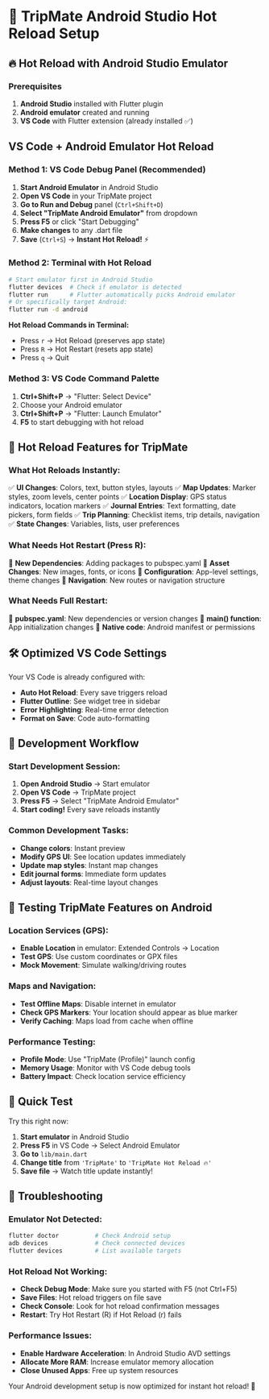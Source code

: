 # 🤖 TripMate Android Studio Hot Reload Setup

## 🔥 Hot Reload with Android Studio Emulator

### Prerequisites
1. **Android Studio** installed with Flutter plugin
2. **Android emulator** created and running
3. **VS Code** with Flutter extension (already installed ✅)

## VS Code + Android Emulator Hot Reload

### Method 1: VS Code Debug Panel (Recommended)
1. **Start Android Emulator** in Android Studio
2. **Open VS Code** in your TripMate project
3. **Go to Run and Debug** panel (`Ctrl+Shift+D`)
4. **Select "TripMate Android Emulator"** from dropdown
5. **Press F5** or click "Start Debugging"
6. **Make changes** to any .dart file
7. **Save** (`Ctrl+S`) → **Instant Hot Reload!** ⚡

### Method 2: Terminal with Hot Reload
```bash
# Start emulator first in Android Studio
flutter devices  # Check if emulator is detected
flutter run      # Flutter automatically picks Android emulator
# Or specifically target Android:
flutter run -d android
```

**Hot Reload Commands in Terminal:**
- Press `r` → Hot Reload (preserves app state)
- Press `R` → Hot Restart (resets app state)
- Press `q` → Quit

### Method 3: VS Code Command Palette
1. **Ctrl+Shift+P** → "Flutter: Select Device"
2. Choose your Android emulator
3. **Ctrl+Shift+P** → "Flutter: Launch Emulator"
4. **F5** to start debugging with hot reload

## 🎯 Hot Reload Features for TripMate

### What Hot Reloads Instantly:
✅ **UI Changes**: Colors, text, button styles, layouts
✅ **Map Updates**: Marker styles, zoom levels, center points
✅ **Location Display**: GPS status indicators, location markers
✅ **Journal Entries**: Text formatting, date pickers, form fields
✅ **Trip Planning**: Checklist items, trip details, navigation
✅ **State Changes**: Variables, lists, user preferences

### What Needs Hot Restart (Press R):
🔄 **New Dependencies**: Adding packages to pubspec.yaml
🔄 **Asset Changes**: New images, fonts, or icons
🔄 **Configuration**: App-level settings, theme changes
🔄 **Navigation**: New routes or navigation structure

### What Needs Full Restart:
🔄 **pubspec.yaml**: New dependencies or version changes
🔄 **main() function**: App initialization changes
🔄 **Native code**: Android manifest or permissions

## 🛠️ Optimized VS Code Settings

Your VS Code is already configured with:
- **Auto Hot Reload**: Every save triggers reload
- **Flutter Outline**: See widget tree in sidebar
- **Error Highlighting**: Real-time error detection
- **Format on Save**: Code auto-formatting

## 🚀 Development Workflow

### Start Development Session:
1. **Open Android Studio** → Start emulator
2. **Open VS Code** → TripMate project
3. **Press F5** → Select "TripMate Android Emulator"
4. **Start coding!** Every save reloads instantly

### Common Development Tasks:
- **Change colors**: Instant preview
- **Modify GPS UI**: See location updates immediately
- **Update map styles**: Instant map changes
- **Edit journal forms**: Immediate form updates
- **Adjust layouts**: Real-time layout changes

## 📱 Testing TripMate Features on Android

### Location Services (GPS):
- **Enable Location** in emulator: Extended Controls → Location
- **Test GPS**: Use custom coordinates or GPX files
- **Mock Movement**: Simulate walking/driving routes

### Maps and Navigation:
- **Test Offline Maps**: Disable internet in emulator
- **Check GPS Markers**: Your location should appear as blue marker
- **Verify Caching**: Maps load from cache when offline

### Performance Testing:
- **Profile Mode**: Use "TripMate (Profile)" launch config
- **Memory Usage**: Monitor with VS Code debug tools
- **Battery Impact**: Check location service efficiency

## 🎉 Quick Test

Try this right now:
1. **Start emulator** in Android Studio
2. **Press F5** in VS Code → Select Android Emulator
3. **Go to** `lib/main.dart`
4. **Change title** from `'TripMate'` to `'TripMate Hot Reload 🔥'`
5. **Save file** → Watch title update instantly!

## 🐛 Troubleshooting

### Emulator Not Detected:
```bash
flutter doctor          # Check Android setup
adb devices             # Check connected devices
flutter devices         # List available targets
```

### Hot Reload Not Working:
- **Check Debug Mode**: Make sure you started with F5 (not Ctrl+F5)
- **Save Files**: Hot reload triggers on file save
- **Check Console**: Look for hot reload confirmation messages
- **Restart**: Try Hot Restart (R) if Hot Reload (r) fails

### Performance Issues:
- **Enable Hardware Acceleration**: In Android Studio AVD settings
- **Allocate More RAM**: Increase emulator memory allocation
- **Close Unused Apps**: Free up system resources

Your Android development setup is now optimized for instant hot reload! 🚀
